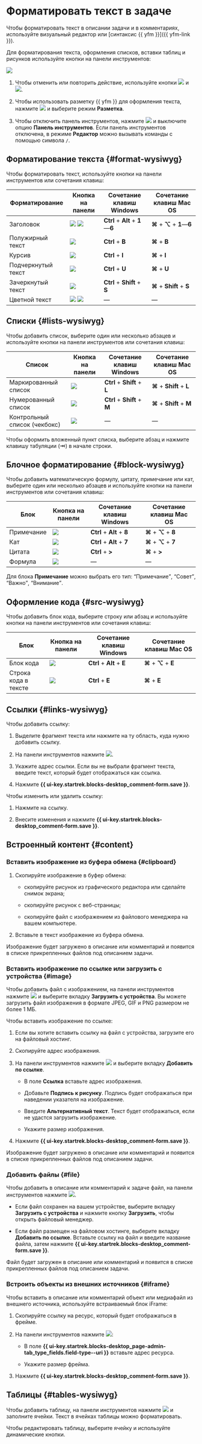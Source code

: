 # Форматировать текст в задаче

Чтобы форматировать текст в описании задачи и в комментариях, используйте визуальный редактор или [синтаксис {{ yfm }}]({{ yfm-link }}).

Для форматирования текста, оформления списков, вставки таблиц и рисунков используйте кнопки на панели инструментов:

![](../../_assets/tracker/text-edit/toolbar.png)

1. Чтобы отменить или повторить действие, используйте кнопки ![](../../_assets/tracker/text-edit/undo.svg) и ![](../../_assets/tracker/text-edit/redo.svg).

1. Чтобы использовать разметку {{ yfm }} для оформления текста, нажмите ![](../../_assets/tracker/text-edit/set.svg) и выберите режим **Разметка**.

1. Чтобы отключить панель инструментов, нажмите ![](../../_assets/tracker/text-edit/set.svg) и выключите опцию **Панель инструментов**. Если панель инструментов отключена, в режиме **Редактор** можно вызывать команды с помощью символа `/`.

## Форматирование текста {#format-wysiwyg}

Чтобы форматировать текст, используйте кнопки на панели инструментов или сочетания клавиш:

Форматирование | Кнопка на панели | Сочетание клавиш Windows | Сочетание клавиш Mac OS
--- | --- | --- | ---
Заголовок | ![](../../_assets/tracker/text-edit/header.svg) ![](../../_assets/tracker/text-edit/show.svg) | **Ctrl** + **Alt** + **1**—**6** | **⌘** + **⌥** + **1**—**6**
Полужирный текст | ![](../../_assets/tracker/text-edit/bold.svg) | **Ctrl** + **B** | **⌘** + **B**
Курсив | ![](../../_assets/tracker/text-edit/italic.svg) | **Ctrl** + **I** | **⌘** + **I**
Подчеркнутый текст | ![](../../_assets/tracker/text-edit/underline.svg) | **Ctrl** + **U** | **⌘** + **U**
Зачеркнутый текст | ![](../../_assets/tracker/text-edit/strikethrough.svg) | **Ctrl** + **Shift** + **S** | **⌘** + **Shift** + **S**
Цветной текст | ![](../../_assets/tracker/text-edit/color.svg) ![](../../_assets/tracker/text-edit/show.svg) | — | —

## Списки {#lists-wysiwyg}

Чтобы добавить список, выберите один или несколько абзацев и используйте кнопки на панели инструментов или сочетания клавиш:

Список | Кнопка на панели | Сочетание клавиш Windows | Сочетание клавиш Mac OS
--- | --- | --- | ---
Маркированный список | ![](../../_assets/tracker/text-edit/ul.svg) | **Ctrl** + **Shift** + **L** | **⌘** + **Shift** + **L**
Нумерованный список | ![](../../_assets/tracker/text-edit/ol.svg) | **Ctrl** + **Shift** + **M** | **⌘** + **Shift** + **M**
Контрольный список (чекбокс) | ![](../../_assets/tracker/text-edit/checkbox.svg) | — | —

Чтобы оформить вложенный пункт списка, выберите абзац и нажмите клавишу табуляции (**⇥**) в начале строки.

## Блочное форматирование {#block-wysiwyg}

Чтобы добавить математическую формулу, цитату, примечание или кат, выберите один или несколько абзацев и используйте кнопки на панели инструментов или сочетания клавиш:

Блок | Кнопка на панели | Сочетание клавиш Windows | Сочетание клавиш Mac OS
--- | --- | --- | ---
Примечание | ![](../../_assets/tracker/text-edit/note.svg) | **Ctrl** + **Alt** + **8** | **⌘** + **⌥** + **8**
Кат | ![](../../_assets/tracker/text-edit/cut.svg) | **Ctrl** + **Alt** + **7** | **⌘** + **⌥** + **7**
Цитата | ![](../../_assets/tracker/text-edit/quote.svg) | **Ctrl** + **>** | **⌘** + **>**
Формула | ![](../../_assets/tracker/text-edit/formula.svg) | — | —

Для блока **Примечание** можно выбрать его тип: <q>Примечание</q>, <q>Совет</q>, <q>Важно</q>, <q>Внимание</q>.

## Оформление кода {#src-wysiwyg}

Чтобы добавить блок кода, выберите строку или абзац и используйте кнопки на панели инструментов или сочетания клавиш:

Блок | Кнопка на панели | Сочетание клавиш Windows | Сочетание клавиш Mac OS
--- | --- | --- | ---
Блок кода | ![](../../_assets/tracker/text-edit/code-block.svg) | **Ctrl** + **Alt** + **E** | **⌘** + **⌥** + **E**
Строка кода в тексте| ![](../../_assets/tracker/text-edit/inline-code.svg) | **Ctrl** + **E** | **⌘** + **E**

## Ссылки {#links-wysiwyg}

Чтобы добавить ссылку:

1. Выделите фрагмент текста или нажмите на ту область, куда нужно добавить ссылку.

1. На панели инструментов нажмите ![](../../_assets/tracker/text-edit/link.svg).

1. Укажите адрес ссылки. Если вы не выбрали фрагмент текста, введите текст, который будет отображаться как ссылка.

1. Нажмите **{{ ui-key.startrek.blocks-desktop_comment-form.save }}**.

Чтобы изменить или удалить ссылку:

1. Нажмите на ссылку.

1. Внесите изменения и нажмите **{{ ui-key.startrek.blocks-desktop_comment-form.save }}**.

## Встроенный контент {#content}

### Вставить изображение из буфера обмена {#clipboard}

1. Скопируйте изображение в буфер обмена:

    * скопируйте рисунок из графического редактора или сделайте снимок экрана;

    * скопируйте рисунок с веб-страницы;

    * скопируйте файл с изображением из файлового менеджера на вашем компьютере.

1. Вставьте в текст изображение из буфера обмена. 

Изображение будет загружено в описание или комментарий и появится в списке прикрепленных файлов под описанием задачи.

### Вставить изображение по ссылке или загрузить с устройства {#image}

Чтобы добавить файл с изображением, на панели инструментов нажмите ![](../../_assets/tracker/text-edit/image.svg) и выберите вкладку **Загрузить с устройства**. Вы можете загрузить файл изображения в формате JPEG, GIF и PNG размером не более 1 МБ.

Чтобы вставить изображение по ссылке:
1. Если вы хотите вставить ссылку на файл с устройства, загрузите его на файловый хостинг.

1. Скопируйте адрес изображения.

1. На панели инструментов нажмите ![](../../_assets/tracker/text-edit/image.svg) и выберите вкладку **Добавить по ссылке**.

    * В поле **Ссылка** вставьте адрес изображения.

    * Добавьте **Подпись к рисунку**. Подпись будет отображаться при наведении указателя на изображение.

    * Введите **Альтернативный текст**. Текст будет отображаться, если не удастся загрузить изображение.

    * Укажите размер изображения.

1. Нажмите **{{ ui-key.startrek.blocks-desktop_comment-form.save }}**.

Изображение будет загружено в описание или комментарий и появится в списке прикрепленных файлов под описанием задачи.

### Добавить файлы {#file}

Чтобы добавить в описание или комментарий к задаче файл, на панели инструментов нажмите ![](../../_assets/tracker/svg/icon-file.svg). 

* Если файл сохранен на вашем устройстве, выберите вкладку **Загрузить с устройства** и нажмите кнопку **Загрузить**, чтобы открыть файловый менеджер.

* Если файл размещен на файловом хостинге, выберите вкладку **Добавить по ссылке**. Вставьте ссылку на файл и введите название файла, затем нажмите **{{ ui-key.startrek.blocks-desktop_comment-form.save }}**. 

Файл будет загружен в описание или комментарий и появится в списке прикрепленных файлов под описанием задачи.

### Встроить объекты из внешних источников {#iframe}

Чтобы вставить в описание или комментарий объект или медиафайл из внешнего источника, используйте встраиваемый блок iFrame:

1. Скопируйте ссылку на ресурс, который будет отображаться в фрейме.

1. На панели инструментов нажмите ![](../../_assets/tracker/text-edit/iframe.svg):

    * В поле **{{ ui-key.startrek.blocks-desktop_page-admin-tab_type_fields.field-type--uri }}** вставьте адрес ресурса.

    * Укажите размер фрейма.

1. Нажмите **{{ ui-key.startrek.blocks-desktop_comment-form.save }}**.

## Таблицы {#tables-wysiwyg}

Чтобы добавить таблицу, на панели инструментов нажмите ![](../../_assets/tracker/text-edit/table.svg) и заполните ячейки. Текст в ячейках таблицы можно форматировать.

Чтобы редактировать таблицу, выберите ячейку и используйте динамические кнопки.
